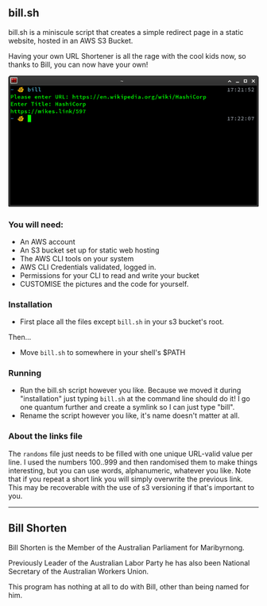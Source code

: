 ## bill.sh
bill.sh is a miniscule script that creates a simple redirect page in a static website, hosted in an AWS S3 Bucket.

Having your own URL Shortener is all the rage with the cool kids now, so thanks to Bill, you can now have your own!

![Demo](https://raw.githubusercontent.com/MikeLindner/bill.shorten/master/en_operation.png)

### You will need:
* An AWS account
* An S3 bucket set up for static web hosting
* The AWS CLI tools on your system
* AWS CLI Credentials validated, logged in.
* Permissions for your CLI to read and write your bucket
* CUSTOMISE the pictures and the code for yourself.

### Installation
* First place all the files except `bill.sh` in your s3 bucket's root.

Then...

* Move `bill.sh` to somewhere in your shell's $PATH

### Running
* Run the bill.sh script however you like.  Because we moved it during "installation" just typing `bill.sh` at the command line should do it!  I go one quantum further and create a symlink so I can just type "bill".
* Rename the script however you like, it's name doesn't matter at all.

### About the links file

The `randoms` file just needs to be filled with one unique URL-valid value per line.  I used the numbers 100..999 and then randomised them to make things interesting, but you can use words, alphanumeric, whatever you like.  Note that if you repeat a short link you will simply overwrite the previous link.  This may be recoverable with the use of s3 versioning if that's important to you.

***

## Bill Shorten
Bill Shorten is the Member of the Australian Parliament for Maribyrnong.  

Previously Leader of the Australian Labor Party he has also been National Secretary of the Australian Workers Union.

This program has nothing at all to do with Bill, other than being named for him.

